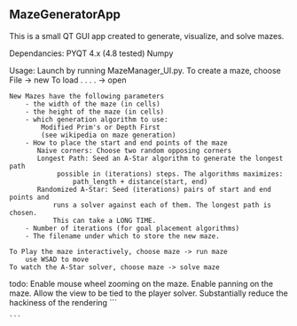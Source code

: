 MazeGeneratorApp
--

This is a small QT GUI app created to generate, visualize, and solve mazes.

Dependancies:
    PYQT 4.x (4.8 tested)
    Numpy


Usage:
    Launch by running MazeManager_UI.py.
    To create a maze, choose File -> new
    To load   .  .     .      .   -> open

    New Mazes have the following parameters
        - the width of the maze (in cells)
        - the height of the maze (in cells)
        - which generation algorithm to use:
            Modified Prim's or Depth First
            (see wikipedia on maze generation)
        - How to place the start and end points of the maze
           Naive corners: Choose two random opposing corners
           Longest Path: Seed an A-Star algorithm to generate the longest path
                possible in (iterations) steps. The algorithms maximizes:
                    path_length + distance(start, end)
           Randomized A-Star: Seed (iterations) pairs of start and end points and
               runs a solver against each of them. The longest path is chosen.
               This can take a LONG TIME.
        - Number of iterations (for goal placement algorithms)
        - The filename under which to store the new maze.

    To Play the maze interactively, choose maze -> run maze
        use WSAD to move
    To watch the A-Star solver, choose maze -> solve maze

todo:
    Enable mouse wheel zooming on the maze.
    Enable panning on the maze.
    Allow the view to be tied to the player solver.
    Substantially reduce the hackiness of the rendering ```

    ```

